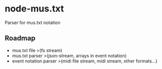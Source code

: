 node-mus.txt
============

Parser for mus.txt notation

Roadmap
-------

- mus.txt file >(fs stream)
- mus.txt parser >(json-stream, arrays in event notation)
- event notation parser >(midi file stream, midi stream, other formats...)